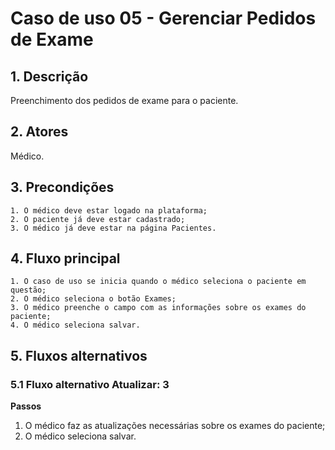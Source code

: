 # Caso de uso 05 - Gerenciar Pedidos de Exame

## 1. Descrição

Preenchimento dos pedidos de exame para o paciente.

## 2. Atores

Médico.

## 3. Precondições

	1. O médico deve estar logado na plataforma;
	2. O paciente já deve estar cadastrado;
	3. O médico já deve estar na página Pacientes.

## 4. Fluxo principal

    1. O caso de uso se inicia quando o médico seleciona o paciente em questão;
    2. O médico seleciona o botão Exames;
    3. O médico preenche o campo com as informações sobre os exames do paciente;
    4. O médico seleciona salvar.


## 5. Fluxos alternativos

### 5.1 Fluxo alternativo Atualizar: 3

**Passos** 
1. O médico faz as atualizações necessárias sobre os exames do paciente;
2. O médico seleciona salvar.


